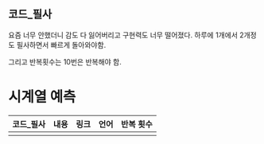 ## 코드_필사

요즘 너무 안했더니 감도 다 잃어버리고 구현력도 너무 떨어졌다. 하루에 1개에서 2개정도 필사하면서 빠르게 돌아와야함.

그리고 반복횟수는 10번은 반복해야 함.

# 시계열 예측
|코드_필사| 내용 | 링크 | 언어 | 반복 횟수 |
|------|------|------|------|------|
||| |||

